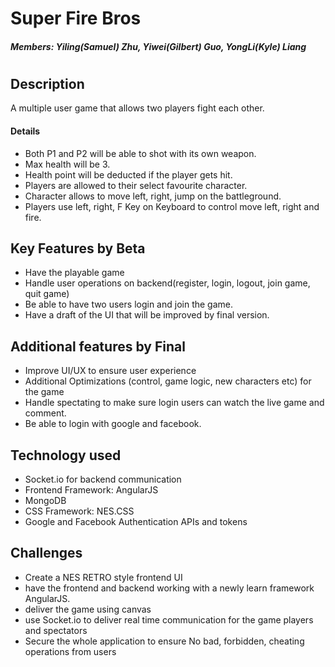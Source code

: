 # Super Fire Bros

##### Members: Yiling(Samuel) Zhu, Yiwei(Gilbert) Guo, YongLi(Kyle) Liang
#
#
## Description
  A multiple user game that allows two players fight each other.
#### Details
- Both P1 and P2 will be able to shot with its own weapon.
- Max health will be 3.
- Health point will be deducted if the player gets hit.
- Players are allowed to their select favourite character.
- Character allows to move left, right, jump on the battleground.
- Players use left, right, F Key on Keyboard to control move left, right and fire.

## Key Features by Beta
- Have the playable game
- Handle user operations on backend(register, login, logout, join game, quit game)
- Be able to have two users login and join the game.
- Have a draft of the UI that will be improved by final version.

## Additional features by Final
- Improve UI/UX to ensure user experience
- Additional Optimizations (control, game logic, new characters etc) for the game
- Handle spectating to make sure login users can watch the live game and comment.
- Be able to login with google and facebook.

## Technology used
- Socket.io for backend communication
- Frontend Framework: AngularJS
- MongoDB
- CSS Framework: NES.CSS
- Google and Facebook Authentication APIs and tokens

## Challenges
- Create a NES RETRO style frontend UI
- have the frontend and backend working with a newly learn framework AngularJS.
- deliver the game using canvas
- use Socket.io to deliver real time communication for the game players and spectators
- Secure the whole application to ensure No bad, forbidden, cheating operations from users 
